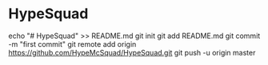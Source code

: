 # HypeSquad
echo "# HypeSquad" >> README.md
git init
git add README.md
git commit -m "first commit"
git remote add origin https://github.com/HypeMcSquad/HypeSquad.git
git push -u origin master
